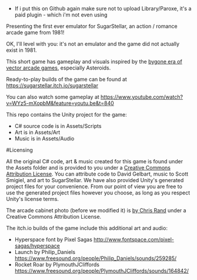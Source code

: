 - If i put this on Github again make sure not to upload
Library/Paroxe, it's a paid plugin - which i'm not even using

 Presenting the first ever emulator for SugarStellar, an action / romance arcade game from 1981!

OK, I'll level with you: it's not an emulator and the game did not actually exist in 1981.

This short game has gameplay and visuals inspired by the [bygone era of vector arcade games](http://www.museumofplay.org/blog/chegheads/2011/08/gone-but-not-forgotten-vector-games/), especially Asteroids.

Ready-to-play builds of the game can be found at https://sugarstellar.itch.io/sugarstellar

You can also watch some gameplay at https://www.youtube.com/watch?v=WYz5-mXopbM&feature=youtu.be&t=840

This repo contains the Unity project for the game:
- C# source code is in Assets/Scripts
- Art is in Assets/Art
- Music is in Assets/Audio

#Licensing

All the original C# code, art & music created for this game is found under the Assets folder
and is provided to you under a [Creative Commons Attribution License](http://creativecommons.org/licenses/by/4.0/).
You can attribute code to David Gelbart, music to Scott Smigiel, and  art to SugarStellar. We have also provided
Unity's generated project files for your convenience. From our point of view you are free to use
the generated project files however you choose, as long as you respect Unity's license terms.

The arcade cabinet photo (before we modified it) is [by Chris Rand](https://commons.wikimedia.org/wiki/File:Signed_Pong_Cabinet.jpg) under a Creative Commons Attribution License.

The itch.io builds of the game include this additional art and audio:

- Hyperspace font by Pixel Sagas http://www.fontspace.com/pixel-sagas/hyperspace
- Launch by Philip_Daniels https://www.freesound.org/people/Philip_Daniels/sounds/259285/
- Rocket Roar by PlymouthJCliffords https://www.freesound.org/people/PlymouthJCliffords/sounds/164842/

